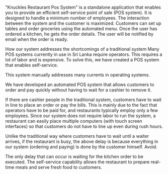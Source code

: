 "Knuckles Restaurant Pos System" is a standalone application that enables you to provide an efficient self-service point of sale (POS system). It is designed to handle a minimum number of employees. The interaction between the system and the customer is maximized. Customers can set up tables and order groceries using the automated menu. Once the user has ordered a kitchen, he gets the order details. The user will be notified by email when the order is ready.


How our system addresses the shortcomings of a traditional system
Many POS systems currently in use in Sri Lanka require operators. This requires a lot of labor and is expensive. To solve this, we have created a POS system that enables self-service.

This system manually addresses many currents in operating systems.

We have developed an automated POS system that allows customers to order and pay quickly without having to wait for a cashier to remove it.

If there are cashier people in the traditional system, customers have to wait in line to place an order or pay the bills. This is mainly due to the fact that operators have to be paid for, and restaurants typically employ only a few employees. Since our system does not require labor to run the system, a restaurant can easily place multiple computers (with touch screen interfaces) so that customers do not have to line up even during rush hours.

Unlike the traditional way where customers have to wait until a waiter arrives, if the restaurant is busy, the above delay is because everything in our system (ordering and paying) is done by the customer himself. Avoid.

The only delay that can occur is waiting for the kitchen order to be executed. The self-service capability allows the restaurant to prepare real-time meals and serve fresh food to customers.